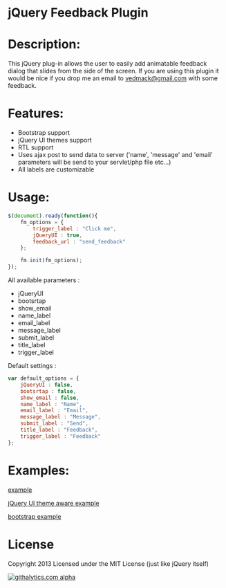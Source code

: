 jQuery Feedback Plugin
===========

Description:
=====

This jQuery plug-in allows the user to easily add animatable feedback dialog that slides from the side of the screen.
If you are using this plugin it would be nice if you drop me an email to vedmack@gmail.com with some feedback.


Features:
=====

  - Bootstrap support 
  - jQuery UI themes support
  - RTL support
  - Uses ajax post to send data to server ('name', 'message' and 'email' parameters will be send to your servlet/php file etc...)
  - All labels are customizable


Usage:
=====

```javascript
$(document).ready(function(){
	fm_options = {
		trigger_label : "Click me",
		jQueryUI : true,
		feedback_url : "send_feedback"
	};

	fm.init(fm_options);
});
```

All available parameters :

* jQueryUI
* bootsrtap
* show_email
* name_label
* email_label
* message_label
* submit_label
* title_label
* trigger_label

Default settings :

```javascript
var default_options = {
	jQueryUI : false,
	bootsrtap : false,
	show_email : false,
	name_label : "Name",
	email_label : "Email",
	message_label : "Message",
	submit_label : "Send",
	title_label : "Feedback",
	trigger_label : "Feedback"
};
```

Examples:
=====

[example](http://jsbin.com/eroxed/3/)

[jQuery UI theme aware example](https://dl.dropboxusercontent.com/u/55621125/feedback_me/example_jqueryUI.html)

[bootstrap example](http://jsbin.com/eroxed/2/)


License
=====

Copyright 2013
Licensed under the MIT License (just like jQuery itself)



[![githalytics.com alpha](https://cruel-carlota.pagodabox.com/b6da00ccf307b6c278c41ba942e9af7c "githalytics.com")](http://githalytics.com/vedmack/feedback_me)
